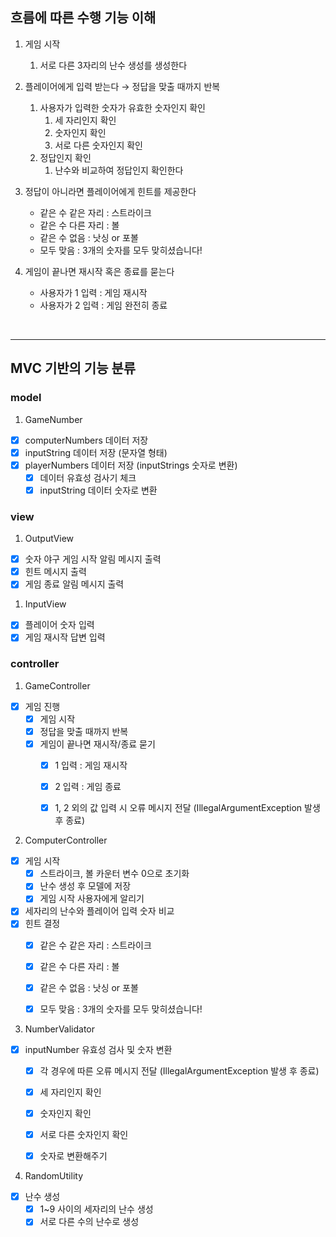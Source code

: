 ## 흐름에 따른 수행 기능 이해

1. 게임 시작 
   1) 서로 다른 3자리의 난수 생성를 생성한다


2. 플레이어에게 입력 받는다 → 정답을 맞출 때까지 반복
   1. 사용자가 입력한 숫자가 유효한 숫자인지 확인
      1) 세 자리인지 확인
      2) 숫자인지 확인
      3) 서로 다른 숫자인지 확인
   2. 정답인지 확인
      1) 난수와 비교하여 정답인지 확인한다


3. 정답이 아니라면 플레이어에게 힌트를 제공한다
   - 같은 수 같은 자리 : 스트라이크
   - 같은 수 다른 자리 : 볼 
   - 같은 수 없음 : 낫싱 or 포볼 
   - 모두 맞음 : 3개의 숫자를 모두 맞히셨습니다!


4. 게임이 끝나면 재시작 혹은 종료를 묻는다
   - 사용자가 1 입력 : 게임 재시작
   - 사용자가 2 입력 : 게임 완전히 종료

<br>

---
## MVC 기반의 기능 분류
### model

1. GameNumber
- [x]  computerNumbers 데이터 저장
- [x]  inputString 데이터 저장 (문자열 형태)
- [x]  playerNumbers 데이터 저장 (inputStrings 숫자로 변환)
   - [x]  데이터 유효성 검사기 체크 
   - [x]  inputString 데이터 숫자로 변환

### view

1. OutputView
- [x]  숫자 야구 게임 시작 알림 메시지 출력
- [x]  힌트 메시지 출력
- [x]  게임 종료 알림 메시지 출력

1. InputView
- [x]  플레이어 숫자 입력
- [x]  게임 재시작 답변 입력

### controller
1. GameController
- [x]  게임 진행
   - [x]  게임 시작
   - [x]  정답을 맞출 때까지 반복
   - [x]  게임이 끝나면 재시작/종료 묻기
      - [x]  1 입력 : 게임 재시작
      - [x]  2 입력 : 게임 종료
      - [x]  1, 2 외의 값 입력 시 오류 메시지 전달 (IllegalArgumentException 발생 후 종료)


2. ComputerController
- [x]  게임 시작
   - [x]  스트라이크, 볼 카운터 변수 0으로 초기화 
   - [x]  난수 생성 후 모델에 저장
   - [x]  게임 시작 사용자에게 알리기
- [x]  세자리의 난수와 플레이어 입력 숫자 비교
- [x]  힌트 결정
   - [x]  같은 수 같은 자리 : 스트라이크
   - [x]  같은 수 다른 자리 : 볼
   - [x]  같은 수 없음 : 낫싱 or 포볼
   - [x]  모두 맞음 : 3개의 숫자를 모두 맞히셨습니다!


3. NumberValidator
- [x]  inputNumber 유효성 검사 및 숫자 변환
   - [x]  각 경우에 따른 오류 메시지 전달 (IllegalArgumentException 발생 후 종료)
   - [x]  세 자리인지 확인
   - [x]  숫자인지 확인
   - [x]  서로 다른 숫자인지 확인
   - [x]  숫자로 변환해주기


4. RandomUtility
- [x]  난수 생성
   - [x]  1~9 사이의 세자리의 난수 생성
   - [x]  서로 다른 수의 난수로 생성
